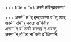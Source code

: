 +++
title = "०३ अस्मे तदिन्द्रावरुणा"

+++
अस्मे᳓ त᳓द् इन्द्रावरुणा व᳓सु ष्याद्  
अस्मे᳓ रयि᳓र् मरुतः स᳓र्ववीरः  
अस्मा᳓न् व᳓रूत्रीः शरणइ᳓र् अवन्तु  
अस्मा᳓न् हो᳓त्रा भा᳓रती द᳓क्षिणाभिः